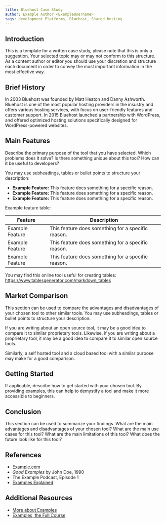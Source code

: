 ```yaml
---
title: Bluehost Case Study
author: Example Author <ExampleUsername>
tags: development Platforms, Bluehost, Shared hosting 
---
```


## Introduction

This is a template for a written case study, please note that this is only a suggestion. Your selected topic may or may not conform to this structure. As a content author or editor you should use your discretion and structure each document in order to convey the most important information in the most effective way.

## Brief History

In 2003 Bluehost was founded by Matt Heaton and Danny Ashworth. Bluehost is one of the most popular hosting providers in the insustry and offers various hosting services, with focus on user-friendly features and customer support. In 2015 Bluehost launched a partnership with WordPress, and offered optimized hosting solutions specifically designed for WordPress-powered websites.


## Main Features

Describe the primary purpose of the tool that you have selected. Which problems does it solve? Is there something unique about this tool? How can it be useful to developers?

You may use subheadings, tables or bullet points to structure your description:
- **Example Feature:** This feature does something for a specific reason.
- **Example Feature:** This feature does something for a specific reason.
- **Example Feature:** This feature does something for a specific reason.

Example feature table:

| Feature | Description |
| --- | --- |
| Example Feature | This feature does something for a specific reason. |
| Example Feature | This feature does something for a specific reason. |
| Example Feature | This feature does something for a specific reason. |

You may find this online tool useful for creating tables: https://www.tablesgenerator.com/markdown_tables

## Market Comparison

This section can be used to compare the advantages and disadvantages of your chosen tool to other similar tools. You may use subheadings, tables or bullet points to structure your description.

If you are writing about an open source tool, it may be a good idea to compare it to similar proprietary tools. Likewise, if you are writing about a proprietary tool, it may be a good idea to compare it to similar open source tools.

Similarly, a self hosted tool and a cloud based tool with a similar purpose may make for a good comparison.

## Getting Started

If applicable, describe how to get started with your chosen tool. By providing examples, this can help to demystify a tool and make it more accessible to beginners.

## Conclusion

This section can be used to summarize your findings. What are the main advantages and disadvantages of your chosen tool? What are the main use cases for this tool? What are the main limitations of this tool? What does the future look like for this tool?

## References

- [Example.com](https://example.com)
- *Good Examples* by John Doe, 1990
- The Example Podcast, Episode 1
- [Examples Explained](https://youtu.be/dQw4w9WgXcQ)

## Additional Resources

- [More about Examples](https://example.com)
- [Examples, the Full Course](https://youtu.be/dQw4w9WgXcQ)